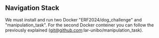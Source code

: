 ## Navigation Stack

We must install and run two Docker "ERF2024/dog_challenge" and "manipulation_task". For the second Docker conteiner you can follow the previously explained (git@github.com:lar-unibo/manipulation_task).
